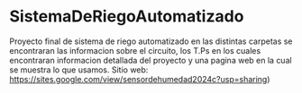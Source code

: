 # SistemaDeRiegoAutomatizado
Proyecto final de sistema de riego automatizado
en las distintas carpetas se encontraran las informacion sobre el circuito, los T.Ps en los cuales encontraran informacion detallada del proyecto y una pagina web en la cual se muestra lo que usamos.
Sitio web: 
https://sites.google.com/view/sensordehumedad2024c?usp=sharing)
